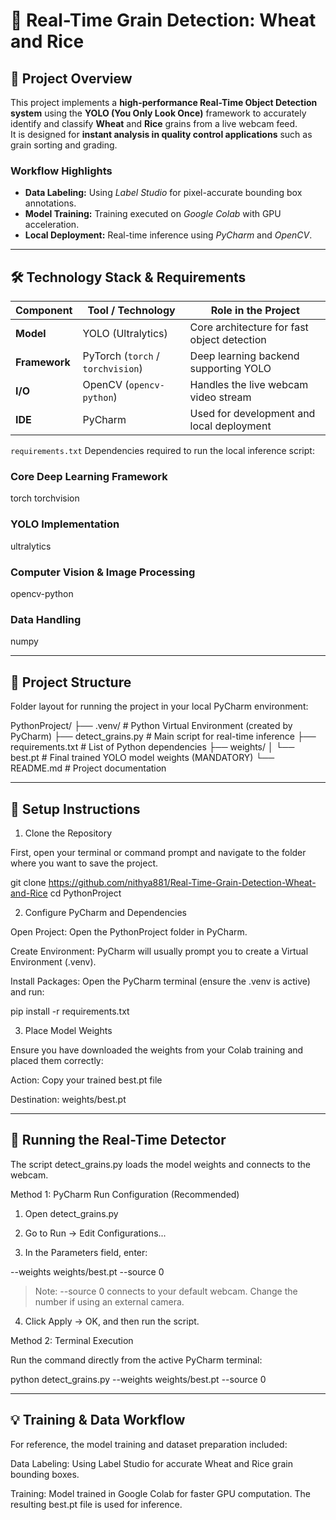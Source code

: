 # 🌾 Real-Time Grain Detection: Wheat and Rice

## **🎯 Project Overview**
This project implements a **high-performance Real-Time Object Detection system** using the **YOLO (You Only Look Once)** framework to accurately identify and classify **Wheat** and **Rice** grains from a live webcam feed.  
It is designed for **instant analysis in quality control applications** such as grain sorting and grading.

### Workflow Highlights
- **Data Labeling:** Using *Label Studio* for pixel-accurate bounding box annotations.  
- **Model Training:** Training executed on *Google Colab* with GPU acceleration.  
- **Local Deployment:** Real-time inference using *PyCharm* and *OpenCV*.

---

## 🛠️ Technology Stack & Requirements

| Component | Tool / Technology | Role in the Project |
|------------|-------------------|---------------------|
| **Model** | YOLO (Ultralytics) | Core architecture for fast object detection |
| **Framework** | PyTorch (`torch` / `torchvision`) | Deep learning backend supporting YOLO |
| **I/O** | OpenCV (`opencv-python`) | Handles the live webcam video stream |
| **IDE** | PyCharm | Used for development and local deployment |

`requirements.txt`
Dependencies required to run the local inference script:

### Core Deep Learning Framework
torch
torchvision

### YOLO Implementation
ultralytics

### Computer Vision & Image Processing
opencv-python

### Data Handling
numpy


---

## 📁 Project Structure
Folder layout for running the project in your local PyCharm environment:

PythonProject/
├── .venv/                   # Python Virtual Environment (created by PyCharm)
├── detect_grains.py         # Main script for real-time inference
├── requirements.txt         # List of Python dependencies
├── weights/
│   └── best.pt              # Final trained YOLO model weights (MANDATORY)
└── README.md                # Project documentation


---

## 🚀 Setup Instructions

1. Clone the Repository
 
 First, open your terminal or command prompt and navigate to the folder where you want to save the project.

git clone https://github.com/nithya881/Real-Time-Grain-Detection-Wheat-and-Rice
cd PythonProject

2. Configure PyCharm and Dependencies

Open Project: Open the PythonProject folder in PyCharm.

Create Environment: PyCharm will usually prompt you to create a Virtual Environment (.venv).

Install Packages:
Open the PyCharm terminal (ensure the .venv is active) and run:

pip install -r requirements.txt


3. Place Model Weights

Ensure you have downloaded the weights from your Colab training and placed them correctly:

Action: Copy your trained best.pt file

Destination: weights/best.pt



---

## 🏃 Running the Real-Time Detector

The script detect_grains.py loads the model weights and connects to the webcam.

Method 1: PyCharm Run Configuration (Recommended)

1. Open detect_grains.py


2. Go to Run → Edit Configurations...


3. In the Parameters field, enter:

--weights weights/best.pt --source 0

> Note: --source 0 connects to your default webcam. Change the number if using an external camera.




4. Click Apply → OK, and then run the script.



Method 2: Terminal Execution

Run the command directly from the active PyCharm terminal:

python detect_grains.py --weights weights/best.pt --source 0


---

## 💡 Training & Data Workflow

For reference, the model training and dataset preparation included:

Data Labeling: Using Label Studio for accurate Wheat and Rice grain bounding boxes.

Training: Model trained in Google Colab for faster GPU computation.
The resulting best.pt file is used for inference.
